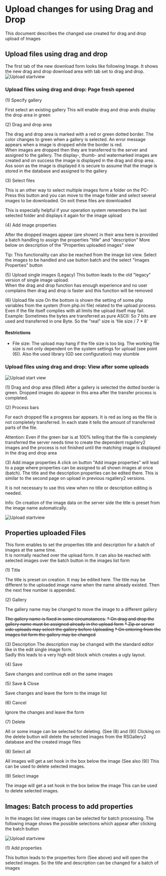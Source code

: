 # Upload changes for using Drag and Drop

This document describes the changed use created for drag and drop upload of Images

## Upload files using drag and drop

The first tab of the new download form looks like following Image. It shows the new drag and drop download area with tab set to drag and drop.
![Upload startview](https://github.com/RSGallery2/RSGallery2_Project/blob/master/Documentation/Images/Upload.DragAndDrop.01.png?raw=true)

### Upload files using drag and drop: Page fresh opened

(1) Specify gallery

First select an existing gallery This will enable drag and drop ands display the drop area in green

(2) Drag and drop area

The drag and drop area is marked with a red or green dotted border. The color changes to green when a gallery is selected. An error message appears when a image is dropped while the border is red.  
When images are dropped then they are transferred to the server and assigned to the gallery. The display-, thumb- and watermarked images are created and on success the image is displayed in the drag and drop area.  
Ass soon as the image is displayed it is secure to assume that the image is stored in the database and assigned to the gallery

(3) Select files

This is an other way to select multiple images form a folder on the PC- Press this button and you can move to the image folder and select several images to be downloaded. On exit these files are downloaded

This is especially helpful if your operation system remembers the last selected folder and displays it again for the image upload

(4) Add image properties

After the dropped images appear (are shown) in their area here is provided a batch handling to assign the properties "title" and "description"
More below on description of the "Properties uploaded images" view

Tip:  This functionality can also be reached from the image list view. Select the images to be handled and use button batch and the select "Images Properties" button

(5) Upload single images (Legacy)
This button leads to the old "legacy" version of single image upload.  
When the drag and drop function has enough experience and no user complains then drag and drop is faster and this function will be removed

(6) Upload file size
On the bottom is shown the setting of some php variables from the system (from php.ini file) related to the upload process. Even if the file itself complies with all limits the upload itself may fail.
Example: Sometimes the bytes are transferred as pure ASCII: So 7 bits are used and transferred in one Byte. So the "real" size is 'file size / 7 * 8'

#### Restrictions

  * File size: The upload may hang if the file size is too big. The working file size is not only dependent on the system settings for upload (see point (6)). Also the used library (GD see configuration) may stumble

### Upload files using drag and drop: View after some uploads

![Upload start view](https://github.com/RSGallery2/RSGallery2_Project/blob/master/Documentation/Images/Upload.DragAndDrop.02.png?raw=true)

(1) Drag and drop area (filled)
After a gallery is selected the dotted border is green. Dropped images do appear in this area after the transfer process is completed.

(2) Process bars

For each dropped file a progress bar appears. It is red as long as the file is not completely transferred. In each state it tells the amount of transferred parts of the file.

Attention: Even if the green bar is at 100% telling that the file is completely transferred the server needs time to create the dependent rsgallery2 images and the process is not finished until the matching image is displayed in the drag and drop area

(3) Add image properties
A click on button "Add image properties" will lead to a page where properties can be assigned to all shown images at once  (batch). The title and the description properties can be edited there.
This is similar to the second page on upload in previous rsgallery2 versions.

It is not necessary to use this view when no title or description editing is needed.  

Info: On creation of the image data on the server side the title is preset from the image name automatically.

![Upload startview](https://github.com/RSGallery2/RSGallery2_Project/blob/master/Documentation/Images/Upload.ImageProperties.png?raw=true)

## Properties uploaded Files
This form enables to set the properties title and description for a batch of images at the same time.  
It is normally reached over the upload form. It can also be reached with selected images over the batch button in the images list form

(1) Title

The title is preset on creation. It may be edited here. The title may be different to the uploaded image name when the name already existed. Then the next free number is appended.

(2) Gallery

The gallery name may be changed to move the image to a different gallery

~~The gallery name is fixed in some circumstances.~~
~~* On drag and drop the gallery name must be assigned already in the upload form~~
~~* Zip or server side uploads may select the gallery before Uploading~~
~~* On entering from the images list form the gallery may be changed~~

(3) Description
The description may be changed with the standard editor like in the edit single image form.  
Sadly this leads to a very high edit block which creates a ugly layout.

(4) Save

Save changes and continue edit on the same images

(5) Save & Close

Save changes and leave the form to the image list

(6) Cancel

Ignore the changes and leave the form

(7) Delete

All or some image can be selected for deleting. (See (8) and (9))
Clicking on the delete button will delete the selected images from the RSGallery2 database and the created image files

(8) Select all

All images will get a set hook in the box below the image (See also (9))
This can be used to delete selected images.

(9) Select image

The image will get a set hook in the box below the image
This can be used to delete selected images.

## Images: Batch process to add properties

In the images list view images can be selected for batch processing. The following image shows the possible selections which appear after clicking the batch button

![Upload startview](https://github.com/RSGallery2/RSGallery2_Project/blob/master/Documentation/Images/images.batch.png?raw=true)

(1) Add properties

This button leads to the properties form (See above) and will open the selected images. So the title and description can be changed for a batch of images
